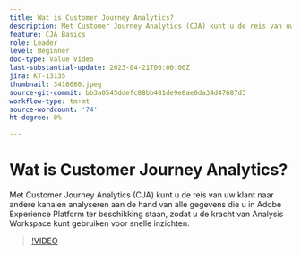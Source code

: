 ```yaml
---
title: Wat is Customer Journey Analytics?
description: Met Customer Journey Analytics (CJA) kunt u de reis van uw klant naar andere kanalen analyseren aan de hand van alle gegevens die u in Adobe Experience Platform ter beschikking staan, zodat u de kracht van Analysis Workspace kunt gebruiken voor snelle inzichten.
feature: CJA Basics
role: Leader
level: Beginner
doc-type: Value Video
last-substantial-update: 2023-04-21T00:00:00Z
jira: KT-13135
thumbnail: 3418680.jpeg
source-git-commit: bb3a0545ddefc88bb481de9e8ae0da34d47687d3
workflow-type: tm+mt
source-wordcount: '74'
ht-degree: 0%

---
```



# Wat is Customer Journey Analytics?

Met Customer Journey Analytics (CJA) kunt u de reis van uw klant naar andere kanalen analyseren aan de hand van alle gegevens die u in Adobe Experience Platform ter beschikking staan, zodat u de kracht van Analysis Workspace kunt gebruiken voor snelle inzichten.

>[!VIDEO](https://video.tv.adobe.com/v/3418680/?quality=12&learn=on)
